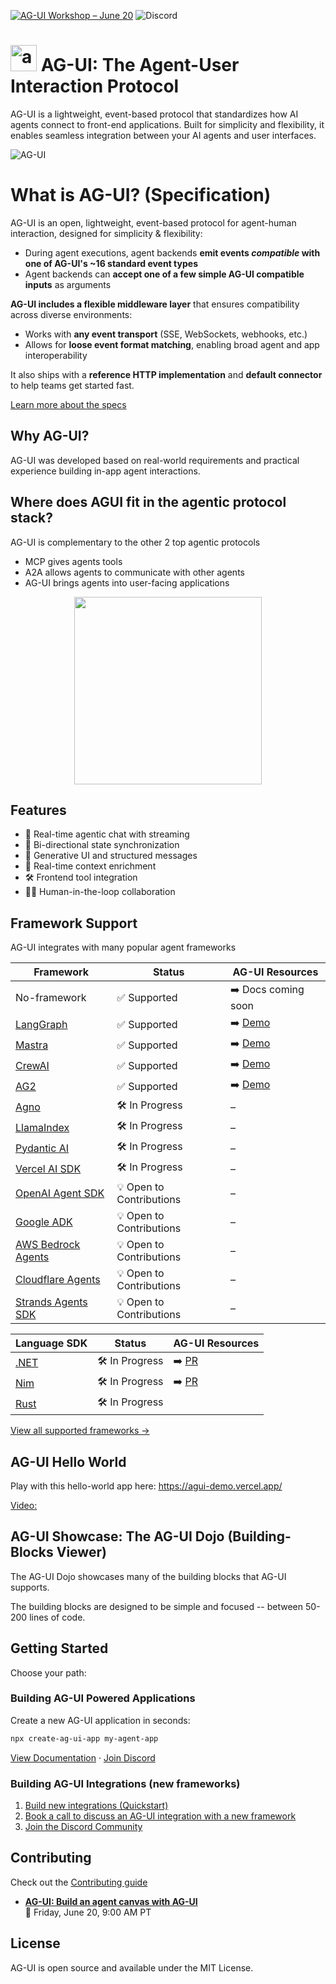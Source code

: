 
[![AG-UI Workshop – June 20](https://img.shields.io/badge/AG--UI%20Workshop%20%E2%80%94June%2020-blue?style=flat-square)](https://go.copilotkit.ai/ag-ui-build-an-agent-canvas)
![Discord](https://img.shields.io/discord/1379082175625953370?logo=discord&logoColor=%23FFFFFF&label=Discord&color=%236963ff)


# <img src="https://github.com/user-attachments/assets/ebc0dd08-8732-4519-9b6c-452ce54d8058" alt="ag-ui Logo" height="42px" /> AG-UI: The Agent-User Interaction Protocol
AG-UI is a lightweight, event-based protocol that standardizes how AI agents connect to front-end applications. Built for simplicity and flexibility, it enables seamless integration between your AI agents and user interfaces.

![AG-UI](https://github.com/user-attachments/assets/bec3bc01-d8f2-4667-885e-028cbcbc8439)


# What is AG-UI? (Specification)

AG-UI is an open, lightweight, event-based protocol for agent-human interaction, designed for simplicity & flexibility:

- During agent executions, agent backends **emit events _compatible_ with one of AG-UI's ~16 standard event types**
- Agent backends can **accept one of a few simple AG-UI compatible inputs** as arguments

**AG-UI includes a flexible middleware layer** that ensures compatibility across diverse environments:

- Works with **any event transport** (SSE, WebSockets, webhooks, etc.)
- Allows for **loose event format matching**, enabling broad agent and app interoperability

It also ships with a **reference HTTP implementation** and **default connector** to help teams get started fast.


[Learn more about the specs](https://go.copilotkit.ai/ag-ui-introduction)


## Why AG-UI?

AG-UI was developed based on real-world requirements and practical experience building in-app agent interactions.

## Where does AGUI fit in the agentic protocol stack?
AG-UI is complementary to the other 2 top agentic protocols
- MCP gives agents tools
- A2A allows agents to communicate with other agents
- AG-UI brings agents into user-facing applications

<div align="center">
  <img src="https://github.com/user-attachments/assets/0c1ec566-050b-4ef8-ab89-15be41abe64f" height="300px" />
</div>  
   
## Features

- 💬 Real-time agentic chat with streaming
- 🔄 Bi-directional state synchronization
- 🧩 Generative UI and structured messages
- 🧠 Real-time context enrichment
- 🛠️ Frontend tool integration
- 🧑‍💻 Human-in-the-loop collaboration

## Framework Support

AG-UI integrates with many popular agent frameworks

| Framework                                                          | Status                   | AG-UI Resources                                                              |
| ------------------------------------------------------------------ | ------------------------ | ---------------------------------------------------------------------------- |
| No-framework                                                       | ✅ Supported             | ➡️ Docs coming soon       |
| [LangGraph](https://www.langchain.com/langgraph)                   | ✅ Supported             | ➡️ [Demo](https://v0-langgraph-land.vercel.app/) |
| [Mastra](https://mastra.ai/)                                       | ✅ Supported             | ➡️ [Demo](https://v0-mastra-land.vercel.app/)    |
| [CrewAI](https://crewai.com/)                                      | ✅ Supported             | ➡️ [Demo](https://v0-crew-land.vercel.app/)      |
| [AG2](https://ag2.ai/)                                             | ✅ Supported             | ➡️ [Demo](https://v0-ag2-land.vercel.app/)       |
| [Agno](https://github.com/agno-agi/agno)                           | 🛠️ In Progress           | –                                                                            |
| [LlamaIndex](https://github.com/run-llama/llama_index)             | 🛠️ In Progress           | –                                                                            |
| [Pydantic AI](https://github.com/pydantic/pydantic-ai)             | 🛠️ In Progress           | –                                                                            |
| [Vercel AI SDK](https://github.com/vercel/ai)                      | 🛠️ In Progress           | –                                                                            |
| [OpenAI Agent SDK](https://openai.github.io/openai-agents-python/) | 💡 Open to Contributions | –                                                                            |
| [Google ADK](https://google.github.io/adk-docs/get-started/)       | 💡 Open to Contributions | –                                                                            |
| [AWS Bedrock Agents](https://aws.amazon.com/bedrock/agents/)       | 💡 Open to Contributions | –                                                                            |
| [Cloudflare Agents](https://developers.cloudflare.com/agents/)     | 💡 Open to Contributions | –                                                                            |
| [Strands Agents SDK](https://github.com/strands-agents/sdk-python) | 💡 Open to Contributions | –                                                                            |

| Language SDK                                                      | Status                | AG-UI Resources                                                                 |
| ------------------------------------------------------------------ | ------------------------ | ---------------------------------------------------------------------------- |
| [.NET]()                                                           | 🛠️ In Progress               | ➡️ [PR](https://github.com/ag-ui-protocol/ag-ui/pull/38)                 |
| [Nim]()                                                            | 🛠️ In Progress               | ➡️ [PR](https://github.com/ag-ui-protocol/ag-ui/pull/29)                 |
| [Rust]()                                                           | 🛠️ In Progress               |                    |


[View all supported frameworks →](https://ag-ui.com/frameworks)

## AG-UI Hello World

Play with this hello-world app here: https://agui-demo.vercel.app/

[Video:](https://github.com/user-attachments/assets/18c03330-1ebc-4863-b2b8-cc6c3a4c7bae)


## AG-UI Showcase: The AG-UI Dojo (Building-Blocks Viewer)
The AG-UI Dojo showcases many of the building blocks that AG-UI supports.

The building blocks are designed to be simple and focused -- between 50-200 lines of code.

## Getting Started

Choose your path:

### Building AG-UI Powered Applications

Create a new AG-UI application in seconds:

```bash
npx create-ag-ui-app my-agent-app
```

[View Documentation](https://go.copilotkit.ai/ag-ui-introduction) · [Join Discord](https://discord.gg/Jd3FzfdJa8)

### Building AG-UI Integrations (new frameworks)

1. [Build new integrations (Quickstart)](https://go.copilotkit.ai/build-quickstart)
2. [Book a call to discuss an AG-UI integration with a new framework](https://go.copilotkit.ai/ag-ui-book-a-call)
3. [Join the Discord Community](https://go.copilotkit.ai/AG-UI-Discord)


## Contributing


Check out the [Contributing guide](https://github.com/ag-ui-protocol/ag-ui/blob/main/CONTRIBUTING.md)

- **[AG-UI: Build an agent canvas with AG-UI](https://go.copilotkit.ai/ag-ui-build-an-agent-canvas)**  
  📅 Friday, June 20, 9:00 AM PT  


## License

AG-UI is open source and available under the MIT License.
